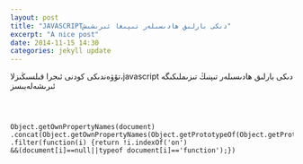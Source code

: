 ```yaml
---
layout: post
title: "JAVASCRIPTدىكى بارلىق ھادىسىلەر تىپىغا ئىرىشىش"
excerpt: "A nice post"
date: 2014-11-15 14:30
categories: jekyll update
---
```

تۆۋەندىكى كودنى ئىجرا قىلسىڭىزلا،javascript دىكى بارلىق ھادىسىلەر تىپنىڭ تىزىملىكىگە ئىرىشەلەيىسز
<pre>

<code>

Object.getOwnPropertyNames(document)
.concat(Object.getOwnPropertyNames(Object.getPrototypeOf(Object.getPrototypeOf(document))))
.filter(function(i) {return !i.indexOf('on') 
&&(document[i]==null||typeof document[i]=='function');})
</code>
</pre>
